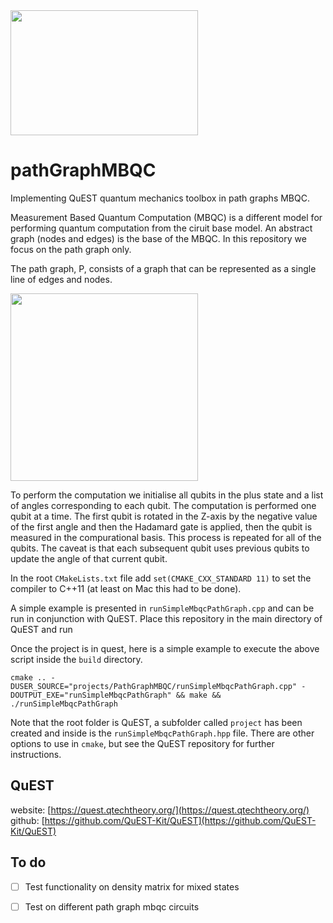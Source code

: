 <img src="https://user-images.githubusercontent.com/19248072/225727493-def23a0b-96e3-4310-aa9b-5f27fb0c6f2a.png"  width="300" height="200">

# pathGraphMBQC
Implementing QuEST quantum mechanics toolbox in path graphs MBQC.

Measurement Based Quantum Computation (MBQC) is a different model for performing quantum computation from the ciruit base model. An abstract graph (nodes and edges) is the base of the MBQC. In this repository we focus on the path graph only.

The path graph, P, consists of a graph that can be represented as a single line of edges and nodes. 

<img src="https://user-images.githubusercontent.com/19248072/225726167-6cf3710d-db2c-479c-be50-f8f9ce9ed101.png"  width="300" height="=30">


To perform the computation we initialise all qubits in the plus state and a list of angles corresponding to each qubit. The computation is performed one qubit at a time. The first qubit is rotated in the Z-axis by the negative value of the first angle and then the Hadamard gate is applied, then the qubit is measured in the compurational basis. This process is repeated for all of the qubits. The caveat is that each subsequent qubit uses previous qubits to update the angle of that current qubit.

In the root `CMakeLists.txt` file add `set(CMAKE_CXX_STANDARD 11)` to set the compiler to C++11 (at least on Mac this had to be done).

A simple example is presented in `runSimpleMbqcPathGraph.cpp` and can be run in conjunction with QuEST. Place this repository in the main directory of QuEST and run

Once the project is in quest, here is a simple example to execute the above script inside the `build` directory.

```
cmake .. -DUSER_SOURCE="projects/PathGraphMBQC/runSimpleMbqcPathGraph.cpp" -DOUTPUT_EXE="runSimpleMbqcPathGraph" && make && ./runSimpleMbqcPathGraph
```

Note that the root folder is QuEST, a subfolder called `project` has been created and inside is the `runSimpleMbqcPathGraph.hpp` file. There are other options to use in `cmake`, but see the QuEST repository for further instructions.

## QuEST
website: [https://quest.qtechtheory.org/](https://quest.qtechtheory.org/) 
github: [https://github.com/QuEST-Kit/QuEST](https://github.com/QuEST-Kit/QuEST)


## To do
- [ ] Test functionality on density matrix for mixed states
- [ ] Test on different path graph mbqc circuits

